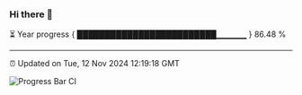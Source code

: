 ### Hi there 👋

⏳ Year progress { █████████████████████████▁▁▁▁▁ } 86.48 %

---

⏰ Updated on Tue, 12 Nov 2024 12:19:18 GMT

![Progress Bar CI](https://github.com/Shyam-Makwana/GitHub-Actions-Demo/workflows/Progress%20Bar%20CI/badge.svg)
